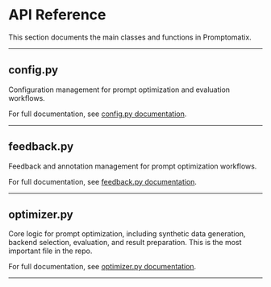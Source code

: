 # API Reference

This section documents the main classes and functions in Promptomatix.

---
## config.py

Configuration management for prompt optimization and evaluation workflows.

For full documentation, see [config.py documentation](api/config.py.md).

---

## feedback.py

Feedback and annotation management for prompt optimization workflows.

For full documentation, see [feedback.py documentation](api/feedback.py.md).

---

## optimizer.py

Core logic for prompt optimization, including synthetic data generation, backend selection, evaluation, and result preparation. This is the most important file in the repo.

For full documentation, see [optimizer.py documentation](api/optimizer.py.md).

---
